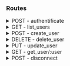 ### Routes

<details>
  <summary>POST - authentificate</summary>

```ts
input {
    firm_name: string,
    password:  string,
}
output {
    token: string
}
```

Le token rétourné doit être stocké sur le [localStorage](https://developer.mozilla.org/en-US/docs/Web/API/Window/localStorage)
Et être envoyé dans les prochaines requêtes dans le header `Authorization: Bearer ${token}`

#### Example

```js
const response = await fetch("http://localhost:3000/authentificate", {
  method: "POST",
  body: {
    firm_name: `${firm_name}`,
    password: `${password}`,
  }
});

if (response.ok()) {
  // Authentification réussi
  window.localStorage.setItem("token", response.json().token);
} else {
  // Authentification échoué
}

```

---

</details>

<details>
  <summary>GET - list_users</summary>

```ts
output [ firm_name: string ]
```

#### Example

```js
const response = await fetch("http://localhost:3000/list_users", {
  method: "GET",
});

if response.ok() {
  let user_list = response.body();
} else {
  // Erreur
}
 
```

---

</details>

<details>
  <summary>POST - create_user</summary>

```ts
input {
    firm_name:    string,
    first_name:   string,
    last_name:    string,
    email:        string,
    phone_number: string,
    password: string,
    is_admin: boolean,
}
```

#### Example

```js
const response = await fetch("http://localhost:3000/create_user", {
  method: "POST",
  headers: { Authorization: `Bearer ${window.localStorage.getItem("token")}` },
  body: {
    firm_name: `${firm_name}`,
    first_name: `${first_name}`,
    last_name: `${last_name}`,
    email: `${email}`,
    phone_numer: `${phone_number}`,
    password: `${password}`,
    is_admin: `${is_admin}`,
  }
});
if (!response.ok()) {
  // Creation réussi
} else {
  // Création échoué
}
```

---

</details>

<details>
  <summary>DELETE - delete_user</summary>

```ts
input {
    firm_name: string,
}
```

#### Example

```js
const response = await fetch("http://localhost:3000/delete_user", {
  method: "DELETE",
  headers: { Authorization: `Bearer ${window.localStorage.getItem("token")}` },
  body: {
    firm_name: `${firm_name}`,
  }
});
if (!response.ok()) {
  // Suppression réussi
} else {
  // Suppression échoué
}
```

---

</details>

<details>
  <summary>PUT - update_user</summary>

```ts
input {
    firm_name:    string,
    first_name:   string | undefined,
    last_name:    string | undefined,
    email:        string | undefined,
    phone_number: string | undefined,
    password:     string | undefined,
    has_mail:  boolean | undefined,
    is_admin: boolean | undefined,
}
```

#### Example

##### Notifier d'un nouveau courrier

```js
const response = await fetch("http://localhost:3000/update_user", {
  method: "PUT",
  headers: { Authorization: `Bearer ${window.localStorage.getItem("token")}` },
  body: {
    firm_name: `${firm_name}`,
    has_mail: true,
  }
});
if (!response.ok()) {
  // Changement réussi
} else {
  // Changement échoué
}
```

##### Récupération d'un courrier

```js
const response = await fetch("http://localhost:3000/update_user", {
  method: "PUT",
  headers: { Authorization: `Bearer ${window.localStorage.getItem("token")}` },
  body: {
    firm_name: `${firm_name}`,
    has_mail: false,
  }
});
if (!response.ok()) {
  // Changement réussi
} else {
  // Changement échoué
}
```

##### Modification des informations

```js
const response = await fetch("http://localhost:3000/update_user", {
  method: "PUT",
  headers: { Authorization: `Bearer ${window.localStorage.getItem("token")}` },
  body: {
    firm_name: `${firm_name}`,
    // Chacun des champs qui suivent peuvent être omis pour modifier uniquement les données nécessaires
    first_name:   `${first_name}`,
    last_name:    `${name}`,
    email:        `${email}`,
    phone_number: `${phone_number}`,
    password:     `${password}`,
    is_admin: `${is_admin}`,
  }
});
if (!response.ok()) {
  // Changement réussi
} else {
  // Changement échoué
}
```

---

</details>

<details>
  <summary>GET - get_user/:user</summary>

```ts
output {
    first_name:   string,
    last_name:    string,
    email:        string,
    phone_number: string,
    last_received_mail: string, // Timestamp
    last_picked_up:     string, // Timestamp
    has_mail: boolean,
    is_admin: boolean,
}
```

#### Example

```js
const response = await fetch(`http://localhost:3000/get_user/${firm_name}`, {
  method: "GET",
  headers: { Authorization: `Bearer ${window.localStorage.getItem("token")}` },
});
if (!response.ok()) {
  // Changement réussi
  const user = response.json();
  // 'user' contient toute les données décrit plus haut dans 'output'
} else {
  // Changement échoué
}
```

---

</details>

<details>
  <summary>POST - disconnect</summary>

```js
const response = await fetch("http://localhost:3000/disconnect", {
  method: "POST",
  headers: { Authorization: `Bearer ${window.localStorage.getItem("token")}` },
});
if (!response.ok()) {
  // Déconnection réussi
} else {
  // Déconnection échoué
  // Cette échec peut-être ignoré
}

// Suprime le token du local storage
window.localStorage.setItem("token", undefined);
```

---

</details>
